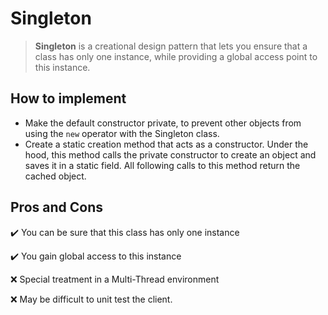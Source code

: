 # Singleton

> **Singleton** is a creational design pattern that lets you ensure that a class has only one instance, while providing a global access point to this instance.



## How to implement

- Make the default constructor private, to prevent other objects from using the `new` operator with the Singleton class.
- Create a static creation method that acts as a constructor. Under the hood, this method calls the private constructor to create an object and saves it in a static field. All following calls to this method return the cached object.



## Pros and Cons

:heavy_check_mark: You can be sure that this class has only one instance

:heavy_check_mark: You gain global access to this instance

:x: Special treatment in a Multi-Thread environment

:x: May be difficult to unit test the client. 

